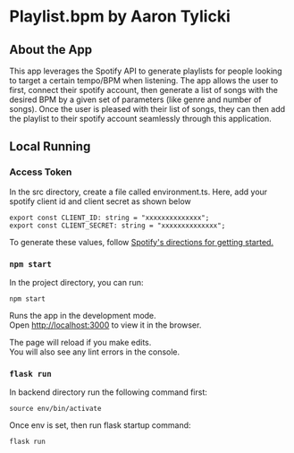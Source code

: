 # Playlist.bpm by Aaron Tylicki
## About the App
This app leverages the Spotify API to generate playlists for people looking to target a certain tempo/BPM when listening. The app allows the user to first, connect their spotify account, then generate a list of songs with the desired BPM by a given set of parameters (like genre and number of songs). Once the user is pleased with their list of songs, they can then add the playlist to their spotify account seamlessly through this application.

## Local Running
### Access Token
In the src directory, create a file called environment.ts. Here, add your spotify client id and client secret as shown below
```
export const CLIENT_ID: string = "xxxxxxxxxxxxxx";
export const CLIENT_SECRET: string = "xxxxxxxxxxxxxx";
```
To generate these values, follow [Spotify's directions for getting started.](https://developer.spotify.com/documentation/web-api/tutorials/getting-started)

### `npm start`

In the project directory, you can run:

```
npm start
```
Runs the app in the development mode.<br /> Open
[http://localhost:3000](http://localhost:3000) to view it in the browser.

The page will reload if you make edits.<br /> You will also see any lint errors
in the console.

### `flask run`

In backend directory run the following command first:

``` 
source env/bin/activate
```
Once env is set, then run flask startup command:

```
flask run
```
